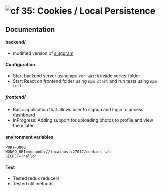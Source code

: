 ![cf](http://i.imgur.com/7v5ASc8.png) 35: Cookies / Local Persistence
===

## Documentation 
#### backend/
* modified version of [sluggram](http://github.com/slugbyte/sluggram)

#### Configuration  
* Start backend server using ```npm run watch``` inside server folder
* Start React on frontend folder using ```npm start``` and run tests using ```npm test```

##### frontend/
* Basic application that allows user to signup and login to access dashboard
* InProgress: Adding support for uploading photos to profile and view them later

#### environment variables
```
PORT=3000
MONGO_URI=mongodb://localhost:27017/cookies-lab
SECRET='hello'

```

#### Test
* Tested redux reducers 
* Tested util methods

